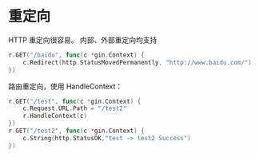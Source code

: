 # 重定向

HTTP 重定向很容易。 内部、外部重定向均支持

```go
r.GET("/baidu", func(c *gin.Context) {
    c.Redirect(http.StatusMovedPermanently, "http://www.baidu.com/")
})
```

路由重定向，使用 HandleContext：

```go
r.GET("/test", func(c *gin.Context) {
    c.Request.URL.Path = "/test2"
    r.HandleContext(c)
})
r.GET("/test2", func(c *gin.Context) {
    c.String(http.StatusOK,"test -> test2 Success")
})
```